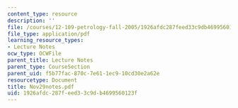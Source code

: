 ```yaml
---
content_type: resource
description: ''
file: /courses/12-109-petrology-fall-2005/1926afdc287feed33c9db4699560123f_Nov29notes.pdf
file_type: application/pdf
learning_resource_types:
- Lecture Notes
ocw_type: OCWFile
parent_title: Lecture Notes
parent_type: CourseSection
parent_uid: f5b77fac-870c-7e61-1ec9-10cd30e2a62e
resourcetype: Document
title: Nov29notes.pdf
uid: 1926afdc-287f-eed3-3c9d-b4699560123f
---
```

